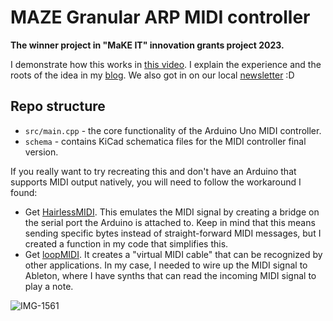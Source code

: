 # MAZE Granular ARP MIDI controller

**The winner project in "MaKE IT" innovation grants project 2023.**

I demonstrate how this works in [this video](https://youtu.be/gfWn8kauTtI). I explain the experience and the roots of the idea in my [blog](https://notdevkey.github.io/maze-midi/). We also got in on our local [newsletter](https://www.ventasbalss.lv/zinas/sabiedriba/49566-vatp-komanda-izveido-muzikas-instrumentu-video) :D

## Repo structure

- `src/main.cpp` - the core functionality of the Arduino Uno MIDI controller.
- `schema` - contains KiCad schematica files for the MIDI controller final version.

If you really want to try recreating this and don't have an Arduino that supports MIDI output natively, you will need to follow the workaround I found:

- Get [HairlessMIDI](https://projectgus.github.io/hairless-midiserial/?source=post_page---------------------------). This emulates the MIDI signal by creating a bridge on the serial port the Arduino is attached to. Keep in mind that this means sending specific bytes instead of straight-forward MIDI messages, but I created a function in my code that simplifies this.
- Get [loopMIDI](https://www.tobias-erichsen.de/software/loopmidi.html). It creates a "virtual MIDI cable" that can be recognized by other applications. In my case, I needed to wire up the MIDI signal to Ableton, where I have synths that can read the incoming MIDI signal to play a note.

![IMG-1561](https://github.com/notdevkey/maze-midi/assets/66126144/ab0fcac6-b26c-493f-b9e7-71d19ba59b3d)
